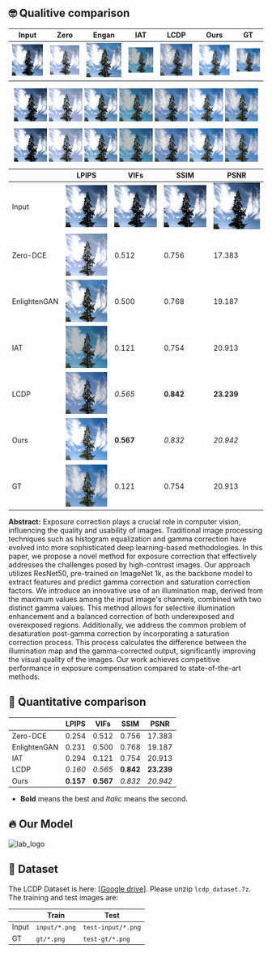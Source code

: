 ## 🤓 Qualitive comparison
|Input|Zero|Engan|IAT|LCDP|Ours|GT|
|---|---|---|---|---|---|---|
|![lab_logo](./outputs/107_input.png)|![lab_logo](./outputs/107_zero.png)|![lab_logo](./outputs/107_engan.png)|![lab_logo](./outputs/107_iat.png)|![lab_logo](./outputs/107_lcdp.png)|![lab_logo](./outputs/107_ours.png)|![lab_logo](./outputs/107_gt.png)|


<p align="center">
  <img src="./outputs/107_input.png" align="center" width="13%">  
  <img src="./outputs/107_zero.png" align="center" width="13%">  
  <img src="./outputs/107_engan.png" align="center" width="13%">  
  <img src="./outputs/107_iat.png" align="center" width="13%">
  <img src="./outputs/107_lcdp.png" align="center" width="13%">
  <img src="./outputs/107_ours.png" align="center" width="13%">
  <img src="./outputs/107_gt.png" align="center" width="13%">
</p>
<p align="center">
  <img src="./outputs/107_input.png" align="center" width="13%">  
  <img src="./outputs/107_zero.png" align="center" width="13%">  
  <img src="./outputs/107_engan.png" align="center" width="13%">  
  <img src="./outputs/107_iat.png" align="center" width="13%">
  <img src="./outputs/107_lcdp.png" align="center" width="13%">
  <img src="./outputs/107_ours.png" align="center" width="13%">
  <img src="./outputs/107_gt.png" align="center" width="13%">
</p>

|               | LPIPS   | VIFs    | SSIM    | PSNR     |
| ------------- | ------- | ------- | ------- | -------- |
| Input         |![Our model](./outputs/107_input.png)|![Our model](./outputs/107_input.png)|![Our model](./outputs/107_input.png)|![Our model](./outputs/107_input.png)|
| Zero-DCE      |![Our model](./outputs/107_zero.png)| 0.512   | 0.756   | 17.383   |
| EnlightenGAN  |![Our model](./outputs/107_engan.png)| 0.500   | 0.768   | 19.187   |
| IAT           |![Our model](./outputs/107_iat.png)| 0.121   | 0.754   | 20.913   |
| LCDP          |![Our model](./outputs/107_lcdp.png)| *0.565*   |**0.842**|**23.239**|
| Ours          |![Our model](./outputs/107_ours.png)|**0.567**| *0.832*   | *20.942*   |
| GT            |![Our model](./outputs/107_gt.png)| 0.121   | 0.754   | 20.913   |

**Abstract:** 
Exposure correction plays a crucial role in computer vision, influencing the quality and usability of images. Traditional image processing techniques such as histogram equalization and gamma correction have evolved into more sophisticated deep learning-based methodologies. In this paper, we propose a novel method for exposure correction that effectively addresses the challenges posed by high-contrast images. Our approach utilizes ResNet50, pre-trained on ImageNet 1k, as the backbone model to extract features and predict gamma correction and saturation correction factors. We introduce an innovative use of an illumination map, derived from the maximum values among the input image's channels, combined with two distinct gamma values. This method allows for selective illumination enhancement and a balanced correction of both underexposed and overexposed regions. Additionally, we address the common problem of desaturation post-gamma correction by incorporating a saturation correction process. This process calculates the difference between the illumination map and the gamma-corrected output, significantly improving the visual quality of the images. Our work achieves competitive performance in exposure compensation compared to state-of-the-art methods.

## 📐 Quantitative comparison

|               | LPIPS   | VIFs    | SSIM    | PSNR     |
| ------------- | ------- | ------- | ------- | -------- |
| Zero-DCE      | 0.254   | 0.512   | 0.756   | 17.383   |
| EnlightenGAN  | 0.231   | 0.500   | 0.768   | 19.187   |
| IAT           | 0.294   | 0.121   | 0.754   | 20.913   |
| LCDP          | *0.160*   | *0.565*   |**0.842**|**23.239**|
| Ours          |**0.157**|**0.567**| *0.832*   | *20.942*   |
* **Bold** means the best and *Italic* means the second.

## 🔥 Our Model

![lab_logo](./model_architecture.png)

## 📂 Dataset

The LCDP Dataset is here: [[Google drive]](https://drive.google.com/drive/folders/10Reaq-N0DiZiFpSrZ8j5g3g0EJes4JiS?usp=sharing). Please unzip `lcdp_dataset.7z`. The training and test images are:

|       | Train         | Test               |
| ----- | ------------- | ------------------ |
| Input | `input/*.png` | `test-input/*.png` |
| GT    | `gt/*.png`    | `test-gt/*.png`    |
